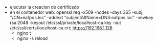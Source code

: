 - ejecutar la creacion de certificado
- en el contenedor web:
  openssl req -x509 -nodes -days 365 -subj "/CN=eafpos.loc" -addext "subjectAltName=DNS:eafpos.loc" -newkey rsa:2048 -keyout /etc/ssl/private/localhost-ca.key -out /etc/ssl/certs/localhost-ca.crt;
  https://192.168.1.128
  - nginx t
  - nginx -s reload